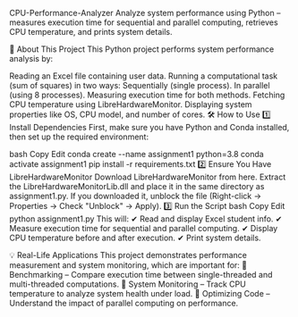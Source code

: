 CPU-Performance-Analyzer
Analyze system performance using Python – measures execution time for sequential and parallel computing, retrieves CPU temperature, and prints system details.

📌 About This Project
This Python project performs system performance analysis by:

Reading an Excel file containing user data.
Running a computational task (sum of squares) in two ways:
Sequentially (single process).
In parallel (using 8 processes).
Measuring execution time for both methods.
Fetching CPU temperature using LibreHardwareMonitor.
Displaying system properties like OS, CPU model, and number of cores.
🛠 How to Use
1️⃣ Install Dependencies
First, make sure you have Python and Conda installed, then set up the required environment:

bash
Copy
Edit
conda create --name assignment1 python=3.8
conda activate assignment1
pip install -r requirements.txt
2️⃣ Ensure You Have LibreHardwareMonitor
Download LibreHardwareMonitor from here.
Extract the LibreHardwareMonitorLib.dll and place it in the same directory as assignment1.py.
If you downloaded it, unblock the file (Right-click → Properties → Check "Unblock" → Apply).
3️⃣ Run the Script
bash
Copy
Edit
python assignment1.py
This will: ✔ Read and display Excel student info.
✔ Measure execution time for sequential and parallel computing.
✔ Display CPU temperature before and after execution.
✔ Print system details.

💡 Real-Life Applications
This project demonstrates performance measurement and system monitoring, which are important for: 🔹 Benchmarking – Compare execution time between single-threaded and multi-threaded computations.
🔹 System Monitoring – Track CPU temperature to analyze system health under load.
🔹 Optimizing Code – Understand the impact of parallel computing on performance.

